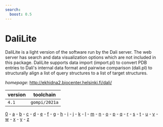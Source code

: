 ```yaml
---
search:
  boost: 0.5
---
```

# DaliLite

DaliLite is a light version of the software run by the Dali server. The web server has search and data visualization options which are not included in this package. DaliLite supports data import (import.pl) to convert PDB entries to Dali's internal data format and pairwise comparison (dali.pl) to structurally align a list of query structures to a list of target structures.

*homepage*: <http://ekhidna2.biocenter.helsinki.fi/dali/>

version | toolchain
--------|----------
``4.1`` | ``gompi/2021a``

[0](../0/index.md) - [a](../a/index.md) - [b](../b/index.md) - [c](../c/index.md) - [d](../d/index.md) - [e](../e/index.md) - [f](../f/index.md) - [g](../g/index.md) - [h](../h/index.md) - [i](../i/index.md) - [j](../j/index.md) - [k](../k/index.md) - [l](../l/index.md) - [m](../m/index.md) - [n](../n/index.md) - [o](../o/index.md) - [p](../p/index.md) - [q](../q/index.md) - [r](../r/index.md) - [s](../s/index.md) - [t](../t/index.md) - [u](../u/index.md) - [v](../v/index.md) - [w](../w/index.md) - [x](../x/index.md) - [y](../y/index.md) - [z](../z/index.md)


